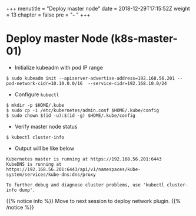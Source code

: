 +++
menutitle = "Deploy master node"
date = 2018-12-29T17:15:52Z
weight = 13
chapter = false
pre = "<b>- </b>"
+++

# Deploy master Node (k8s-master-01)

- Initialize kubeadm with pod IP range

```shell
$ sudo kubeadm init --apiserver-advertise-address=192.168.56.201 --pod-network-cidr=10.10.0.0/16  --service-cidr=192.168.10.0/24
```

- Configure `kubectl`

```shell
$ mkdir -p $HOME/.kube
$ sudo cp -i /etc/kubernetes/admin.conf $HOME/.kube/config
$ sudo chown $(id -u):$(id -g) $HOME/.kube/config
```

- Verify master node status

```shell
$ kubectl cluster-info
```

- Output will be like below

```console
Kubernetes master is running at https://192.168.56.201:6443
KubeDNS is running at https://192.168.56.201:6443/api/v1/namespaces/kube-system/services/kube-dns:dns/proxy

To further debug and diagnose cluster problems, use 'kubectl cluster-info dump'.

```

{{% notice info %}}
Move to next session to deploy network plugin.
{{% /notice %}}
